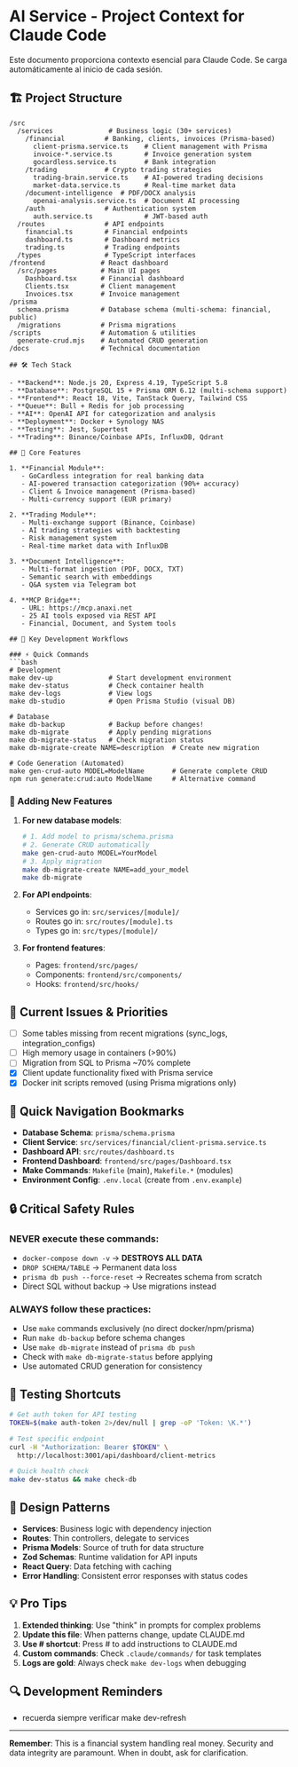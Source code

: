 # AI Service - Project Context for Claude Code

Este documento proporciona contexto esencial para Claude Code. Se carga automáticamente al inicio de cada sesión.

## 🏗️ Project Structure

```
/src
  /services              # Business logic (30+ services)
    /financial          # Banking, clients, invoices (Prisma-based)
      client-prisma.service.ts    # Client management with Prisma
      invoice-*.service.ts        # Invoice generation system
      gocardless.service.ts       # Bank integration
    /trading            # Crypto trading strategies
      trading-brain.service.ts    # AI-powered trading decisions
      market-data.service.ts      # Real-time market data
    /document-intelligence  # PDF/DOCX analysis
      openai-analysis.service.ts  # Document AI processing
    /auth               # Authentication system
      auth.service.ts             # JWT-based auth
  /routes               # API endpoints
    financial.ts        # Financial endpoints
    dashboard.ts        # Dashboard metrics
    trading.ts          # Trading endpoints
  /types                # TypeScript interfaces
/frontend              # React dashboard
  /src/pages           # Main UI pages
    Dashboard.tsx      # Financial dashboard
    Clients.tsx        # Client management
    Invoices.tsx       # Invoice management
/prisma
  schema.prisma        # Database schema (multi-schema: financial, public)
  /migrations          # Prisma migrations
/scripts               # Automation & utilities
  generate-crud.mjs    # Automated CRUD generation
/docs                  # Technical documentation

## 🛠️ Tech Stack

- **Backend**: Node.js 20, Express 4.19, TypeScript 5.8
- **Database**: PostgreSQL 15 + Prisma ORM 6.12 (multi-schema support)
- **Frontend**: React 18, Vite, TanStack Query, Tailwind CSS
- **Queue**: Bull + Redis for job processing
- **AI**: OpenAI API for categorization and analysis
- **Deployment**: Docker + Synology NAS
- **Testing**: Jest, Supertest
- **Trading**: Binance/Coinbase APIs, InfluxDB, Qdrant

## 🎯 Core Features

1. **Financial Module**: 
   - GoCardless integration for real banking data
   - AI-powered transaction categorization (90%+ accuracy)
   - Client & Invoice management (Prisma-based)
   - Multi-currency support (EUR primary)

2. **Trading Module**: 
   - Multi-exchange support (Binance, Coinbase)
   - AI trading strategies with backtesting
   - Risk management system
   - Real-time market data with InfluxDB

3. **Document Intelligence**: 
   - Multi-format ingestion (PDF, DOCX, TXT)
   - Semantic search with embeddings
   - Q&A system via Telegram bot

4. **MCP Bridge**: 
   - URL: https://mcp.anaxi.net
   - 25 AI tools exposed via REST API
   - Financial, Document, and System tools

## 🔑 Key Development Workflows

### ⚡ Quick Commands
```bash
# Development
make dev-up              # Start development environment
make dev-status          # Check container health
make dev-logs            # View logs
make db-studio           # Open Prisma Studio (visual DB)

# Database
make db-backup           # Backup before changes!
make db-migrate          # Apply pending migrations
make db-migrate-status   # Check migration status
make db-migrate-create NAME=description  # Create new migration

# Code Generation (Automated)
make gen-crud-auto MODEL=ModelName       # Generate complete CRUD
npm run generate:crud:auto ModelName     # Alternative command
```

### 🚀 Adding New Features

1. **For new database models**:
   ```bash
   # 1. Add model to prisma/schema.prisma
   # 2. Generate CRUD automatically
   make gen-crud-auto MODEL=YourModel
   # 3. Apply migration
   make db-migrate-create NAME=add_your_model
   make db-migrate
   ```

2. **For API endpoints**:
   - Services go in: `src/services/[module]/`
   - Routes go in: `src/routes/[module].ts`
   - Types go in: `src/types/[module]/`

3. **For frontend features**:
   - Pages: `frontend/src/pages/`
   - Components: `frontend/src/components/`
   - Hooks: `frontend/src/hooks/`

## 🚨 Current Issues & Priorities

- [ ] Some tables missing from recent migrations (sync_logs, integration_configs)
- [ ] High memory usage in containers (>90%)
- [ ] Migration from SQL to Prisma ~70% complete
- [x] Client update functionality fixed with Prisma service
- [x] Docker init scripts removed (using Prisma migrations only)

## 📍 Quick Navigation Bookmarks

- **Database Schema**: `prisma/schema.prisma`
- **Client Service**: `src/services/financial/client-prisma.service.ts`
- **Dashboard API**: `src/routes/dashboard.ts`
- **Frontend Dashboard**: `frontend/src/pages/Dashboard.tsx`
- **Make Commands**: `Makefile` (main), `Makefile.*` (modules)
- **Environment Config**: `.env.local` (create from `.env.example`)

## 🔒 Critical Safety Rules

### NEVER execute these commands:
- `docker-compose down -v` → **DESTROYS ALL DATA**
- `DROP SCHEMA/TABLE` → Permanent data loss
- `prisma db push --force-reset` → Recreates schema from scratch
- Direct SQL without backup → Use migrations instead

### ALWAYS follow these practices:
- Use `make` commands exclusively (no direct docker/npm/prisma)
- Run `make db-backup` before schema changes
- Use `make db-migrate` instead of `prisma db push`
- Check with `make db-migrate-status` before applying
- Use automated CRUD generation for consistency

## 🧪 Testing Shortcuts

```bash
# Get auth token for API testing
TOKEN=$(make auth-token 2>/dev/null | grep -oP 'Token: \K.*')

# Test specific endpoint
curl -H "Authorization: Bearer $TOKEN" \
  http://localhost:3001/api/dashboard/client-metrics

# Quick health check
make dev-status && make check-db
```

## 🎨 Design Patterns

- **Services**: Business logic with dependency injection
- **Routes**: Thin controllers, delegate to services
- **Prisma Models**: Source of truth for data structure
- **Zod Schemas**: Runtime validation for API inputs
- **React Query**: Data fetching with caching
- **Error Handling**: Consistent error responses with status codes

## 💡 Pro Tips

1. **Extended thinking**: Use "think" in prompts for complex problems
2. **Update this file**: When patterns change, update CLAUDE.md
3. **Use # shortcut**: Press # to add instructions to CLAUDE.md
4. **Custom commands**: Check `.claude/commands/` for task templates
5. **Logs are gold**: Always check `make dev-logs` when debugging

## 🔍 Development Reminders

- recuerda siempre verificar make dev-refresh

---

**Remember**: This is a financial system handling real money. Security and data integrity are paramount. When in doubt, ask for clarification.